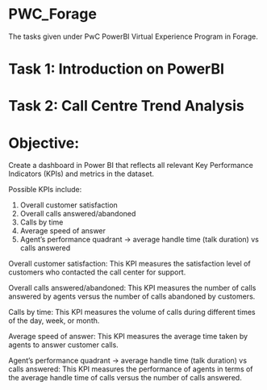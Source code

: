 # PWC_Forage

The tasks given under PwC PowerBI Virtual Experience Program in Forage.

# Task 1: Introduction on PowerBI

# Task 2: Call Centre Trend Analysis

# Objective: 

Create a dashboard in Power BI that reflects all relevant Key Performance Indicators (KPIs) and metrics in the dataset.

Possible KPIs include:

1. Overall customer satisfaction
2. Overall calls answered/abandoned
3. Calls by time
4. Average speed of answer
5. Agent’s performance quadrant -> average handle time (talk duration) vs calls answered

Overall customer satisfaction: This KPI measures the satisfaction level of customers who contacted the call center for support. 

Overall calls answered/abandoned: This KPI measures the number of calls answered by agents versus the number of calls abandoned by customers.

Calls by time: This KPI measures the volume of calls during different times of the day, week, or month. 

Average speed of answer: This KPI measures the average time taken by agents to answer customer calls. 

Agent’s performance quadrant -> average handle time (talk duration) vs calls answered: This KPI measures the performance of agents in terms of the average handle time of calls versus the number of calls answered.
